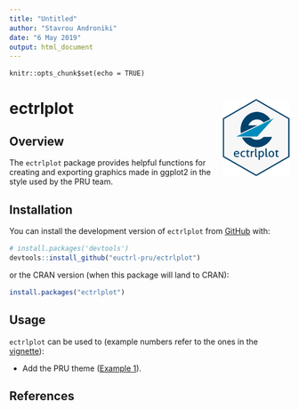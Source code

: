 ```yaml
---
title: "Untitled"
author: "Stavrou Androniki"
date: "6 May 2019"
output: html_document
---
```


```{r setup, include=FALSE}
knitr::opts_chunk$set(echo = TRUE)
```

# ectrlplot <img src="man/figures/logo.svg" align="right" height="139" />

## Overview

The `ectrlplot` package provides helpful functions for creating and exporting graphics made in ggplot2 in the style used by the PRU team.

## Installation

You can install the development version of `ectrlplot` from
[GitHub](https://github.com/euctrl-pru/ectrlplot) with:

```r
# install.packages('devtools')
devtools::install_github("euctrl-pru/ectrlplot")
```

or the CRAN version (when this package will land to CRAN):

```r
install.packages("ectrlplot")
```

## Usage

`ectrlplot` can be used to (example numbers refer to the
                            ones in the [vignette][vignette]):

* Add the PRU theme ([Example 1][ex1]).

[vignette]: <https://ectrlplot.ansperformance.eu/articles/my-vignette.html> "ectrlplot vignette"
[ex1]: <https://ectrlplot.ansperformance.eu/articles/my-vignette.html#example-01> "Example 1"


## References
